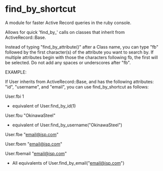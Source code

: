 find_by_shortcut
================

A module for faster Active Record queries in the ruby console.

Allows for quick 'find_by_' calls on classes that inherit from ActiveRecord::Base.

Instead of typing "find_by_attribute()" after a Class name, you can type "fb" followed by 
the first character(s) of the attribute you want to search by. If multiple attributes
begin with those the characters following fb, the first will be selected. Do not add any
spaces or underscores after "fb".


EXAMPLE:

If User inherits from ActiveRecord::Base, and has the following attributes: "id", "username",
and "email", you can use find_by_shortcut as follows:

User.fbi 1
- equivalent of User.find_by_id(1)


User.fbu "OkinawaSteel"
- equivalent of User.find_by_username("OkinawaSteel")


User.fbe "email@isp.com"

User.fbem "email@isp.com"

User.fbemail "email@isp.com"

- All equivalents of User.find_by_email("email@isp.com")
